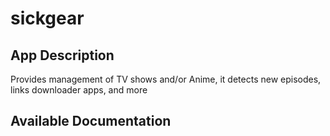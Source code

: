 # sickgear

## App Description

Provides management of TV shows and/or Anime, it detects new episodes, links downloader apps, and more

## Available Documentation

